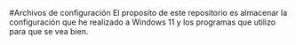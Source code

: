 #Archivos de configuración
El proposito de este repositorio es almacenar la configuración que he realizado a Windows 11 y los programas que utilizo para que se vea bien.